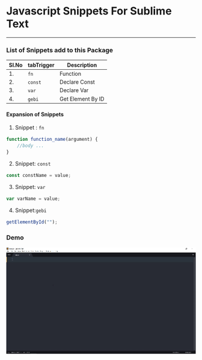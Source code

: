 # Javascript Snippets For Sublime Text

---

### List of Snippets add to this Package

| SI.No | tabTrigger | Description       |
| ----- | ---------- | ----------------- |
| 1.    | `fn`       | Function          |
| 2.    | `const`    | Declare Const     |
| 3.    | `var`      | Declare Var       |
| 4.    | `gebi`     | Get Element By ID |

#### Expansion of Snippets

1. Snippet : `fn`

```js
function function_name(argument) {
	//body ...
}
```

2. Snippet: `const`

```js
const constName = value;
```

3. Snippet: `var`

```js
var varName = value;
```

4. Snippet:`gebi`

```js
getElementById("");
```

### Demo

![demo](Demo.gif)
